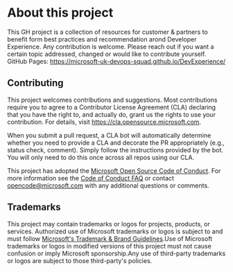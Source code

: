 # About this project

This GH project is a collection of resources for customer & partners to benefit form best practices and recommendation arond Developer Experience. 
Any contribution is welcome. Please reach out if you want a certain topic addressed, changed or would like to contribute yourself. 
GitHub Pages: https://microsoft-uk-devops-squad.github.io/DevExperience/


## Contributing

This project welcomes contributions and suggestions.  Most contributions require you to agree to a Contributor License Agreement (CLA) declaring that you have the right to, and actually do, grant us the rights to use your contribution. For details, visit https://cla.opensource.microsoft.com.

When you submit a pull request, a CLA bot will automatically determine whether you need to provide a CLA and decorate the PR appropriately (e.g., status check, comment). Simply follow the instructions provided by the bot. You will only need to do this once across all repos using our CLA.

This project has adopted the [Microsoft Open Source Code of Conduct](https://opensource.microsoft.com/codeofconduct/). For more information see the [Code of Conduct FAQ](https://opensource.microsoft.com/codeofconduct/faq/) or contact [opencode@microsoft.com](mailto:opencode@microsoft.com) with any additional questions or comments.

## Trademarks

This project may contain trademarks or logos for projects, products, or services. Authorized use of Microsoft trademarks or logos is subject to and must follow [Microsoft's Trademark & Brand Guidelines](https://www.microsoft.com/en-us/legal/intellectualproperty/trademarks/usage/general).Use of Microsoft trademarks or logos in modified versions of this project must not cause confusion or imply Microsoft sponsorship.Any use of third-party trademarks or logos are subject to those third-party's policies.
